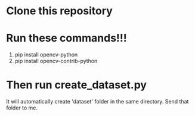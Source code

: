 # Clone this repository

# Run these commands!!!

1. pip install opencv-python
2. pip install opencv-contrib-python


# Then run create_dataset.py

It will automatically create 'dataset' folder in the same directory. Send that folder to me.
